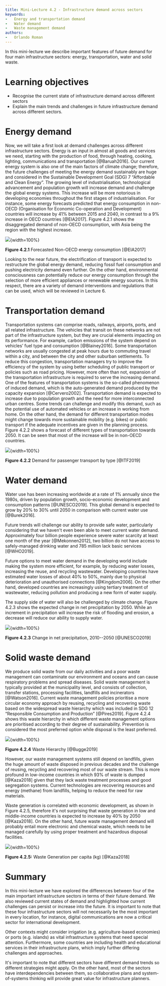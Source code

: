 ```yaml
---
title: Mini-Lecture 4.2 - Infrastructure demand across sectors
keywords:
-   Energy and transportation demand
-   Water demand
-   Waste management demand
authors:
-   Orlando Roman
---
```


In this mini-lecture we describe important features of future demand for
four main infrastructure sectors: energy, transportation, water and
solid waste.

# Learning objectives

-   Recognise the current state of infrastructure demand across
    different sectors
-   Explain the main trends and challenges in future infrastructure
    demand across different sectors.

# Energy demand

Now, we will take a first look at demand challenges across different infrastructure sectors. Energy is an input in almost all goods and services we need, starting with the production of food, through heating, cooking, lighting, communications and transportation [@Baruah2016]. Our current energy system is also one of the main factors of climate change; therefore, the future challenges of meeting the energy demand sustainably are huge and considered in the Sustainable Development Goal (SDG) 7 “Affordable and Clean Energy”.
The growing level of industrialisation, technological advancement and population growth will increase demand and challenge the global energy systems. This increase will be more notorious in developing economies throughout the first stages of industrialisation. For instance, some energy forecasts predicted that energy consumption in non-OECD (Organisation for Economic Co-operation and Development) countries will increase by 41% between 2015 and 2040, in contrast to a 9% increase in OECD countries [@EIA2017]. Figure 4.2.1 shows the disaggregated demand of non-OECD consumption, with Asia being the region with the highest increase.

![](assets/Figure_4.2.1.jpg){width=100%}

**Figure 4.2.1** Forecasted Non-OECD energy consumption [@EIA2017]

Looking to the near future, the electrification of transport is expected to restructure the global energy demand, reducing fossil fuel consumption and pushing electricity demand even further. On the other hand, environmental consciousness can potentially reduce our energy consumption through the selection of more efficient appliances or renewable energy sources. In this respect, there are a variety of demand interventions and regulations that can be used, which will be reviewed in Lecture 6.

# Transportation demand

Transportation systems can comprise roads, railways, airports, ports, and all related infrastructure. The vehicles that transit on these networks are not part of the infrastructure system, but they are crucial elements impacting on its performance. For example, carbon emissions of the system depend on vehicles’ fuel type and consumption [@Blainey2016].
Some transportation networks are usually congested at peak hours due to commuting travel within a city, and between the city and other suburban settlements. To reduce this congestion, transportation managers try to improve the efficiency of the system by using better scheduling of public transport or policies such as road pricing. However, more often than not, expansion of the transportation infrastructure is required to serve the increasing demand. One of the features of transportation systems is the so-called phenomenon of induced demand, which is the auto-generated demand produced by the capacity expansion [@Cervero2002].
Transportation demand is expected to increase due to population growth and the need for more interconnected urban centres. Some trends can challenge and modify this demand, such as the potential use of automated vehicles or an increase in working from home. On the other hand, the demand for different transportation modes might change towards more sustainable mobility (e.g. bikes) or public transport if the adequate incentives are given in the planning process. Figure 4.2.2 shows a forecast of different types of transportation towards 2050. It can be seen that most of the increase will be in non-OECD countries.

![](assets/Figure_4.2.2.jpg){width=100%}

**Figure 4.2.2** Demand for passenger transport by type [@ITF2019]

# Water demand

Water use has been increasing worldwide at a rate of 1% annually since
the 1980s, driven by population growth, socio-economic development and
consumption patterns [@UNESCO2019]. This global demand is expected to
grow by 20% to 30% until 2050 in comparison with current water use
[@Burek2016].

Future trends will challenge our ability to provide safe water,
particularly considering that we haven't even been able to meet current
water demand. Approximately four billion people experience severe water
scarcity at least one month of the year [@Mekonnen2012], two billion
do not have access to safely-managed drinking water and 785 million lack
basic services [@WHO2019].

Future options to meet water demand in the developing world include
making the system more efficient, for example, by reducing water losses,
increasing the reuse, and recycling wastewater. Developing countries
have estimated water losses of about 40% to 50%, mainly due to physical
deterioration and unauthorised connections [@Kingdom2006]. On the
other hand, developed countries are increasingly using tertiary
treatment of wastewater, reducing pollution and producing a new form of
water supply.

The supply side of water will also be challenged by climate change.
Figure 4.2.3 shows the expected change in net precipitation by 2050.
While an increment in precipitation will increase the risk of flooding
and erosion, a decrease will reduce our ability to supply water.

![](assets/Figure_4.2.3.jpg){width=100%}


**Figure 4.2.3** Change in net precipitation, 2010--2050 [@UNESCO2019]

# Solid waste demand

We produce solid waste from our daily activities and a poor waste management can contaminate our environment and oceans and can cause respiratory problems and spread diseases. Solid waste management is typically provided at the municipality level, and consists of collection, transfer stations, processing facilities, landfills and incinerators [@Watson2016]. Current waste management policies prioritise a more circular economy approach by reusing, recycling and recovering waste based on the widespread waste hierarchy which was included in SDG 12 “Responsible Consumption and Production” [@Pires2019]. Figure 4.2.4 shows this waste hierarchy in which different waste management options are prioritised according to their degree of sustainability. Prevention is considered the most preferred option while disposal is the least preferred.

![](assets/Figure_4.2.4.jpg){width=100%}

**Figure 4.2.4** Waste Hierarchy [@Bugge2019]

However, our waste management systems still depend on landfills, given
the huge amount of waste disposed in previous decades and the challenge
of reusing, recycling and recovering most of our waste stream. This is
more profound in low-income countries in which 93% of waste is dumped
[@Kaza2018] given that they lack waste treatment processes and good
segregation systems. Current technologies are recovering resources and
energy (methane) from landfills, helping to reduce the need for raw
materials.

Waste generation is correlated with economic development, as shown in
Figure 4.2.5, therefore it's not surprising that waste generation in low
and middle-income countries is expected to increase by 40% by 2050
[@Kaza2018]. On the other hand, future waste management demand will
probably entail more electronic and chemical waste, which needs to be
managed carefully by using proper treatment and hazardous disposal
facilities.

![](assets/Figure_4.2.5.jpg){width=100%}

**Figure 4.2.5:** Waste Generation per capita (kg) [@Kaza2018]

# Summary

In this mini-lecture we have explored the differences between four of
the main important infrastructure sectors in terms of their future
demand. We also reviewed current states of demand and highlighted how
current challenges can persist or increase into the future. It is
important to note that these four infrastructure sectors will not
necessarily be the most important in every location, for instance,
digital communications are now a critical sector for international
development.

Other contexts might consider irrigation (e.g. agriculture-based
economies) or ports (e.g. islands) as vital infrastructure systems that
need special attention. Furthermore, some countries are including health
and educational services in their infrastructure plans, which imply
further differing challenges and approaches.

It's important to note that different sectors have different demand
trends so different strategies might apply. On the other hand, most of
the sectors have interdependencies between them, so collaborative plans
and system-of-systems thinking will provide great value for
infrastructure planners.
